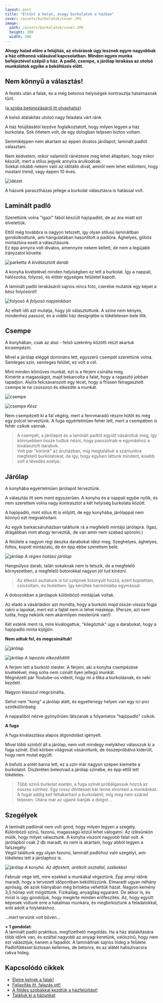 ```yaml
---
layout: post
title: "Eltűnt a beton, avagy burkolatok a házban"
cover: /assets/burkolatok/cover.JPG
image:
  path: /assets/burkolatok/cover.JPG
  height: 300
  width: 300
---
```




**Ahogy halad előre a felújítás, az elvárások úgy lesznek egyre nagyobbak a ház otthonná válásával kapcsolatban. Minden egyes munka befejeztével szépül a ház. A padló, csempe, a járólap lerakása az utolsó munkálatok egyike a beköltözés előtt.**



## Nem könnyű a választás!




A festés után a falak, és a még betonos helyiségek kontrasztja hatalmasnak tűnt. 

([a szoba betonozásáról itt olvashatsz](/2019-02-12/szobabetonozas))

A belső átalakítás utolsó nagy feladata várt ránk.  

A ház felújításától kezdve foglalkoztatott, hogy milyen legyen a ház burkolata. Sok ötletem volt, de egy dologban teljesen biztos voltam.
  
Semmiképpen nem akartam az éppen divatos járólapot, laminált padlót választani. 

Nem kedvelem, mikor valamiről ránézésre meg lehet állapítani, hogy mikor készült, mert a stílus jegyek annyira árulkodóak.  
Sokkal inkább nekem való az időtálló divat, amiről nem lehet eldönteni, hogy mostani trend, vagy éppen 10 éves.

![idézet](/assets/burkolatok/IMG_20190306_122829.jpg)

A házunk parasztházas jellege a burkolat választásra is hatással volt.

## Laminált padló

Szerettünk volna "igazi" fából készült hajópadlót, de az ára miatt ezt elvetettük. 


Ettől még továbbra is nagyon tetszett, így olyan stílusú lamináltban gondolkodtunk, ami hangulatában hasonlított a padlóra.
Ághelyes, göbös mintáztúra esett a választásunk.  
Ez épp annyira volt divatos, amennyire nekem kellett, de nem a legújabb irányzatot követte. 


![parketta](/assets/burkolatok/IMG_20190311_160229.jpg)
_A kiválasztott darab_


A konyha kivételével minden helyiségben ez lett a burkolat. Így a nappali, hálószoba, folyosó, és előtér egységes felületet kapott.




A laminált padló lerakásáról sajnos nincs fotó, cserébe mutatok egy képet a kész folyósóról!

![folyosó](/assets/burkolatok/IMG_20190311_092455.jpg)
_A folyosó napjainkban_

Az eltelt idő azt mutatja, hogy jól választottunk. A színe nem kényes, mindenhez passzol, és a vidéki ház designjébe is tökéletesen bele illik.


## Csempe


A konyhában, csak az alsó - felső szekrény közötti részt akartuk kicsempézni. 

Mivel a járólap eléggé domináns lett, egyszerű csempét szerettünk volna.  
Semleges szín, semleges felület, ez volt a cél.




Mint minden kőműves munkát, ezt is a férjem csinálta meg.  
Kimérte a magasságot, majd bekarcolta a falat, hogy a ragasztó jobban tapadjon. Alulra felcsavarozott egy lécet, hogy a frissen felragasztott csempe le ne csússzon és elkezdte a munkát. 


![csempe](/assets/burkolatok/DSCF0204.JPG)



![csempe](/assets/burkolatok/DSCF0207.JPG)
_Kész_

Nem csempézett ki a fal végéig, mert a fennmaradó részre hűtőt és még egy polcot terveztünk. 
A fuga egyértelműen fehér lett, mert a csempében is fehér csíkok vannak. 

> A csempét, a járólapot és a laminált padlót együtt vásároltuk meg, így könnyebben össze tudtuk nézni, hogy passzolnak-e egymáshoz a kiválasztott darabok.  
Volt pár "körünk" az áruházban, míg megtaláltuk a számunkra megfelelő burkolatokat, de így, hogy egyben láttunk mindent, kisebb volt a tévedés esélye.


## Járólap

A konyhába egyértelműen járólapot terveztünk.


A választás itt sem ment egyszerűen. A konyha és a nappali egybe nyílik, és nem szerettem volna nagy kontrasztot a két helyiség burkolata között. 

A hajópadló, mint stílus itt is előjött, de egy konyhába, járólappal nem könnyű ezt megvalósítani.



Az egyik barkácsáruházban találtunk rá a megfelelő mintájú járólapra. (Igaz, drágábban mint ahogy terveztük, de van amin nem szabad spórolni.)

A felülete a nagyon régi deszka darabokat idézi meg. Szeghelyes, ághelyes, foltos, kopott mintázatú, de én épp ebbe szerettem bele.

![járólap](/assets/burkolatok/IMG_20190311_164146.jpg)
_A régies hatású járólap_

Hangsúlyos darab, talán sokaknak nem is tetszik, de a megfelelő környezetben, a megfelelő bútorokkal nagyon jól tud kinézni. 

 > Az étkező asztalunk is túl szépnek bizonyult hozzá, ezért koptattam, csiszoltam, és festettem. Így kerültek harmóniába egymással.



A dobozokban a járólapok különböző mintájúak voltak.

Az eladó a vásárláskor azt mondta, hogy a burkoló majd össze-vissza fogja rakni a lapokat, mert ezt a fajtát nem is lehet másképp.
(Persze, azt nem tudta, hogy nekünk nem akármilyen mesterünk van!)

Két esténk ment rá, mire kiválogattuk, "kilegóztuk" úgy a darabokat, hogy a hajópadló minta kijöjjön. 

**Nem adtuk fel, és megcsináltuk!**



![járólap](/assets/burkolatok/DSCF0208.JPG)

![járólap](/assets/burkolatok/DSCF0217.JPG)
_A lapozás elkezdődött_

A férjem lett a burkoló mester.
A férjem, aki a konyha csempézése kivételével, még soha nem csinált ilyen jellegű munkát.  
Megnézett pár Youtube-os videót, hogy mi a titka a burkolásnak, és neki kezdett.   



Nagyon klasszul megcsinálta. 


Sehol nem "kong" a járólap alatt, és egyetlenegy helyen van egy ici-pici szintkülönbség.


A nappaliból nézve gyönyörűen látszanak a folyamatos "hajópadló" csíkok.


**A fuga**


A fuga kiválasztása alapos átgondolást igényelt. 

Mivel több színből áll a járólap, nem volt mindegy melyikhez válasszuk ki a fuga színét.
Első körben világosat vásároltunk, de összepróbálva kiderült, hogy nem mutat együtt.  


A befutó a sötét barna lett, ez a szín már nagyon szépen kiemelte a burkolatot. Diszkréten beleolvad a járólap színébe, és épp ettől lett tökéletes.

> Több színű burkolat esetén, a fuga színét próbálgassuk hozzá az összes színhez. Egy rossz döntéssel kár lenne elrontani a munkánkat.  A fugát addig kell feltakarítani a burkolatról, míg meg nem szárad teljesen. Utána már az ujjaink bánják a dolgot...  

## Szegélyek

A laminált padlónál nem volt gond, hogy milyen legyen a szegély. Különböző színű, fazonú, magasságú közül lehet válogatni. 
Az ízlésünkön múlik, hogy milyet választunk. 
A konyha viszont nagyobb falat volt. A járólapból csak 2 db maradt, és nem is akartam, hogy abból legyen a falszegély.  
Végül találtunk egy olyan fazonú, laminált padlóhoz való szegélyt, ami tökéletes lett a járólaphoz is.




![járólap](/assets/burkolatok/IMG_20190311_113801.jpg)
_A konyha. Az átfestett, antikolt asztallal, székekkel_



Február vége lett, mire ezekkel a munkákal végeztünk.  Épp annyi időnk maradt, hogy a tervezett időpontban beköltözzünk. 
Elmaradt ugyan néhány apróság, de azok hiányában még birtokba vehettük házat.
Nagyon kemény 3,5 hónap volt mögöttünk. Fizikailag, anyagilag egyaránt.
De akkor is, és most is úgy gondoljuk, hogy megérte minden erőfeszítés. Az, hogy együtt képesek voltunk erre a hatalmas munkára, és megbirkóztunk a feladatokkal, erőt adott a folytatáshoz. 


...mert tervünk volt bőven...





**+ 1 gondolat:**   
A laminált padló praktikus, megfizethető megoldás. Ha a ház átalakítására több időnk van, és ezáltal nagyobb az anyagi keretünk, valószínű, hogy nem ezt választjuk, hanem a fapadlót. A lamináltnak sajnos hideg a felülete. Padlófűtéssel biztosan kellemes, de betonra, és az alátét habszivacsra rakva hideg.

## Kapcsolódó cikkek


* [Életre kelnek a falak!](/2019-03-01/sz%C3%ADnesfalak)
* [Faljavítás itt, falazás ott!](/2019-02-18/afalak)
* [A földes szobákkal kezdtük a házfelújítást!](/2019-02-12/szobabetonozas)
* [Találjuk ki a házunkat](/2019-02-11/találjuk_ki)


